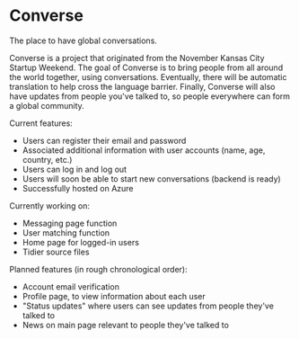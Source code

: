 # Converse
The place to have global conversations.

Converse is a project that originated from the November Kansas City Startup Weekend. The goal of Converse is to bring people from all around the world together, using conversations. Eventually, there will be automatic translation to help cross the language barrier. Finally, Converse will also have updates from people you've talked to, so people everywhere can form a global community.

Current features:
- Users can register their email and password
- Associated additional information with user accounts (name, age, country, etc.)
- Users can log in and log out
- Users will soon be able to start new conversations (backend is ready)
- Successfully hosted on Azure

Currently working on:
- Messaging page function
- User matching function
- Home page for logged-in users
- Tidier source files

Planned features (in rough chronological order):
- Account email verification
- Profile page, to view information about each user
- "Status updates" where users can see updates from people they've talked to
- News on main page relevant to people they've talked to
